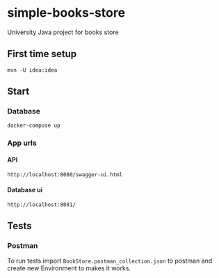 # simple-books-store
University Java project for books store

## First time setup
`mvn -U idea:idea`

## Start
### Database 
`docker-compose up`

### App urls
#### API
`http://localhost:8080/swagger-ui.html`

#### Database ui
`http://localhost:8081/`

## Tests
### Postman
To run tests import `BookStore.postman_collection.json` to postman and create new Environment to makes it works.  
